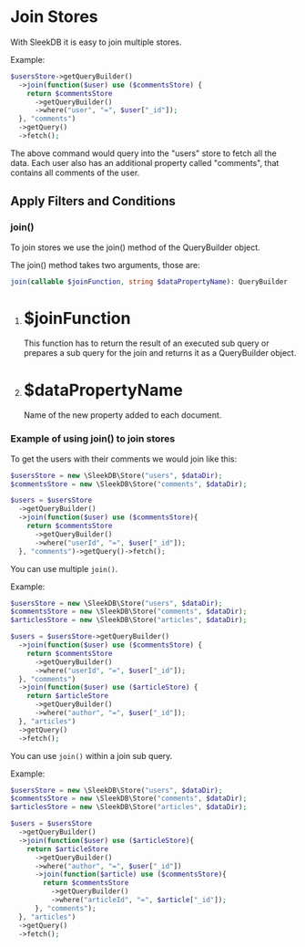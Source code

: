 <!--METADATA
{
    "title": "Join Stores",
    "url": "join-stores",
    "icon": "git-merge"
}
!METADATA-->

# Join Stores

With SleekDB it is easy to join multiple stores.

Example:

```php
$usersStore->getQueryBuilder()
  ->join(function($user) use ($commentsStore) {
    return $commentsStore
      ->getQueryBuilder()
      ->where("user", "=", $user["_id"]);
  }, "comments")
  ->getQuery()
  ->fetch();
```

The above command would query into the "users" store to fetch all the data.
Each user also has an additional property called "comments", that contains all comments of the user.

## Apply Filters and Conditions

### join()

To join stores we use the join() method of the QueryBuilder object.

The join() method takes two arguments, those are:

```php
join(callable $joinFunction, string $dataPropertyName): QueryBuilder
```

1. # $joinFunction

   This function has to return the result of an executed sub query or prepares a sub query for the join and returns it as a QueryBuilder object.

2. # $dataPropertyName

   Name of the new property added to each document.

### Example of using join() to join stores

To get the users with their comments we would join like this:

```php
$usersStore = new \SleekDB\Store("users", $dataDir);
$commentsStore = new \SleekDB\Store("comments", $dataDir);

$users = $usersStore
  ->getQueryBuilder()
  ->join(function($user) use ($commentsStore){
    return $commentsStore
      ->getQueryBuilder()
      ->where("userId", "=", $user["_id"]);
  }, "comments")->getQuery()->fetch();
```

You can use multiple `join()`.

Example:

```php
$usersStore = new \SleekDB\Store("users", $dataDir);
$commentsStore = new \SleekDB\Store("comments", $dataDir);
$articlesStore = new \SleekDB\Store("articles", $dataDir);

$users = $usersStore->getQueryBuilder()
  ->join(function($user) use ($commentsStore) {
    return $commentsStore
      ->getQueryBuilder()
      ->where("userId", "=", $user["_id"]);
  }, "comments")
  ->join(function($user) use ($articleStore) {
    return $articleStore
      ->getQueryBuilder()
      ->where("author", "=", $user["_id"]);
  }, "articles")
  ->getQuery()
  ->fetch();
```

You can use `join()` within a join sub query.

Example:

```php
$usersStore = new \SleekDB\Store("users", $dataDir);
$commentsStore = new \SleekDB\Store("comments", $dataDir);
$articlesStore = new \SleekDB\Store("articles", $dataDir);

$users = $usersStore
  ->getQueryBuilder()
  ->join(function($user) use ($articleStore){
    return $articleStore
      ->getQueryBuilder()
      ->where("author", "=", $user["_id"])
      ->join(function($article) use ($commentsStore){
        return $commentsStore
          ->getQueryBuilder()
          ->where("articleId", "=", $article["_id"]);
      }, "comments");
  }, "articles")
  ->getQuery()
  ->fetch();
```
